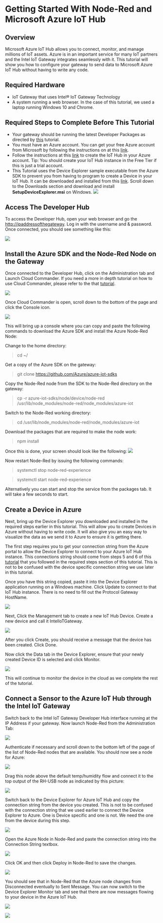 # Getting Started With Node-Red and Microsoft Azure IoT Hub #<cr>## Overview ##Microsoft Azure IoT Hub allows you to connect, monitor, and manage millions of IoT assets.  Azure is in an important service for many IoT partners and the Intel IoT Gateway integrates seamlessly with it.  This tutorial will show you how to configure your gateway to send data to Microsoft Azure IoT Hub without having to write any code.## Required Hardware ##-   IoT Gateway that uses Intel® IoT Gateway Technology-   A system running a web browser.  In the case of this tutorial, we used a laptop running Windows 10 and Chrome.
## Required Steps to Complete Before This Tutorial ##
 - Your gateway should be running the latest Developer Packages as directed by [this](https://github.com/intel-iot-devkit/Intel-IoT-Gateway/tree/master/Updating%20the%20Intel%20IoT%20Gateway%20Developer%20Packages) tutorial.
 - You must have an Azure account.  You can get your free Azure account from Microsoft by following the instructions on at this [link](https://azure.microsoft.com/en-us/free/).
 - Follow the instructions at this [link](https://github.com/Azure/azure-iot-sdks/blob/master/doc/setup_iothub.md) to create the IoT Hub in your Azure account.  Tip: You should create your IoT Hub instance in the Free Tier if this is just a trial account.
 - This Tutorial uses the Device Explorer sample executable from the Azure SDK to prevent you from having to program to create a Device in your IoT Hub.  It can be downloaded and installed from this [link](https://github.com/Azure/azure-iot-sdks/releases).  Scroll down to the Downloads section and download and install **SetupDeviceExplorer.msi** on Windows.
 ![](images/image1.png)## Access The Developer Hub ##To access the Developer Hub, open your web browser and go the <http://ipaddressofthegateway>. Log in with the username and & password.  Once connected, you should see something like this:![](images/image2.png)## Install the Azure SDK and the Node-Red Node on the Gateway ##Once connected to the Developer Hub, click on the Administration tab and Launch Cloud Commander.  If you need a more in depth tutorial on how to use Cloud Commander, please refer to the that [tutorial](https://github.com/intel-iot-devkit/Intel-IoT-Gateway/tree/master/Getting%20Started%20With%20Cloud%20Commander).![](images/image3.png)Once Cloud Commander is open, scroll down to the bottom of the page and click the Console icon.![](images/image4.png)This will bring up a console where you can copy and paste the following commands to download the Azure SDK and install the Azure Node-Red Node:Change to the home directory: >cd ~/
 
 Get a copy of the Azure SDK on the gateway:
 >git clone https://github.com/Azure/azure-iot-sdks
 
 Copy the Node-Red node from the SDK to the Node-Red directory on the gateway:
 >cp -r azure-iot-sdks/node/device/node-red /usr/lib/node_modules/node-red/node_modules/azure-iot 
 
 Switch to the Node-Red working directory:
 >cd /usr/lib/node_modules/node-red/node_modules/azure-iot
 
 Download the packages that are required to make the node work:
 >npm install

Once this is done, your screen should look like the following:
![](images/image5.png)

Now restart Node-Red by issuing the following commands:

>systemctl stop node-red-experience

>systemctl start node-red-experience

Alternatively you can start and stop the service from the packages tab.  It will take a few seconds to start.

## Create a Device in Azure ##

Next, bring up the Device Explorer you downloaded and installed in the required steps earlier in this tutorial.  This will allow you to create Devices in Azure without having to write code.  It will also give you an easy way to visualize the data as we send it to Azure to ensure it is getting there.

The first step requires you to get your connection string from the Azure portal to allow the Device Explorer to connect to your Azure IoT Hub instance.  This connections string should come from steps 5 and 6 of this [tutorial](https://github.com/Azure/azure-iot-sdks/blob/master/doc/setup_iothub.md) that you followed in the required steps section of this tutorial.  This is not to be confused with the device specific connection string we use later in this tutorial.

Once you have this string copied, paste it into the Device Explorer application running on a Windows machine.  Click Update to connect to that IoT Hub instance.  There is no need to fill out the Protocol Gateway HostName.

![](images/image6.png)

Next, Click the Management tab to create a new IoT Hub Device.  Create a new device and call it IntelIoTGateway.

![](images/image7.png)

After you click Create, you should receive a message that the device has been created.  Click Done.

Now click the Data tab in the Device Explorer, ensure that your newly created Device ID is selected and click Monitor.

![](images/image8.png)

This will continue to monitor the device in the cloud as we complete the rest of the tutorial.

## Connect a Sensor to the Azure IoT Hub through the Intel IoT Gateway ##

Switch back to the Intel IoT Gateway Developer Hub interface running at the IP Address if your gateway.  Now launch Node-Red from the Administration Tab:

![](images/image9.png)

Authenticate if necessary and scroll down to the bottom left of the page of the list of Node-Red nodes that are available.  You should now see a node for Azure:

![](images/image10.png)

Drag this node above the default temp/humidity flow and connect it to the top output of the RH-USB node as indicated by this picture:

![](images/image11.png)

Switch back to the Device Explorer for Azure IoT Hub and copy the connection string from the device you created.  This is not to be confused with the connection string that we used earlier to connect the Device Explorer to Azure.  One is Device specific and one is not.  We need the one from the device during this step.

![](images/image12.png)

Open the Azure Node in Node-Red and paste the connection string into the Connection String textbox.

![](images/image13.png)

Click OK and then click Deploy in Node-Red to save the changes.

![](images/image14.png)

You should see that in Node-Red that the Azure node changes from Disconnected eventually to Sent Message.  You can now switch to the Device Explorer Monitor tab and see that there are now messages flowing to your device in the Azure IoT Hub.

![](images/image15.png)

![](images/image16.png)
